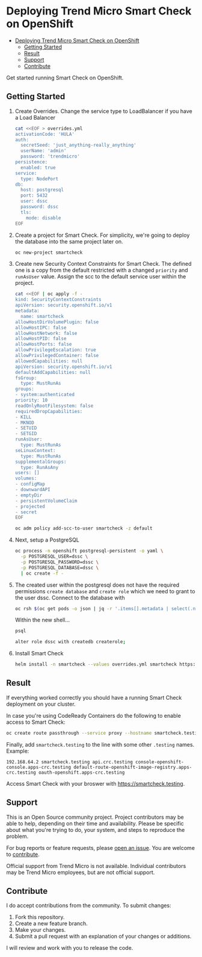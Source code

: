 # Deploying Trend Micro Smart Check on OpenShift

- [Deploying Trend Micro Smart Check on OpenShift](#deploying-trend-micro-smart-check-on-openshift)
  - [Getting Started](#getting-started)
  - [Result](#result)
  - [Support](#support)
  - [Contribute](#contribute)

Get started running Smart Check on OpenShift.

## Getting Started

1. Create Overrides. Change the service type to LoadBalancer if you have a Load Balancer

    ```sh
    cat <<EOF > overrides.yml
    activationCode: 'HULA'
    auth:
      secretSeed: 'just_anything-really_anything'
      userName: 'admin'
      password: 'trendmicro'
    persistence:
      enabled: true
    service:
      type: NodePort
    db:
      host: postgresql
      port: 5432
      user: dssc
      password: dssc
      tls:
        mode: disable
    EOF
    ```

2. Create a project for Smart Check. For simplicity, we're going to deploy the database into the same project later on.

    ```sh
    oc new-project smartcheck
    ```

3. Create new Security Context Constraints for Smart Check. The defined one is a copy from the default restricted with a changed `priority` and `runAsUser` value. Assign the scc to the default service user within the project.

    ```sh
    cat <<EOF | oc apply -f -
    kind: SecurityContextConstraints
    apiVersion: security.openshift.io/v1
    metadata:
      name: smartcheck
    allowHostDirVolumePlugin: false
    allowHostIPC: false
    allowHostNetwork: false
    allowHostPID: false
    allowHostPorts: false
    allowPrivilegeEscalation: true
    allowPrivilegedContainer: false
    allowedCapabilities: null
    apiVersion: security.openshift.io/v1
    defaultAddCapabilities: null
    fsGroup:
      type: MustRunAs
    groups:
    - system:authenticated
    priority: 10
    readOnlyRootFilesystem: false
    requiredDropCapabilities:
    - KILL
    - MKNOD
    - SETUID
    - SETGID
    runAsUser:
      type: MustRunAs
    seLinuxContext:
      type: MustRunAs
    supplementalGroups:
      type: RunAsAny
    users: []
    volumes:
    - configMap
    - downwardAPI
    - emptyDir
    - persistentVolumeClaim
    - projected
    - secret
    EOF

    oc adm policy add-scc-to-user smartcheck -z default
    ```

4. Next, setup a PostgreSQL

    ```sh
    oc process -n openshift postgresql-persistent -o yaml \
      -p POSTGRESQL_USER=dssc \
      -p POSTGRESQL_PASSWORD=dssc \
      -p POSTGRESQL_DATABASE=dssc \
      | oc create -f -
    ```

5. The created user within the postgresql does not have the required permissions `create database` and `create role` which we need to grant to the user dssc. Connect to the database with

    ```sh
    oc rsh $(oc get pods -o json | jq -r '.items[].metadata | select(.name | startswith("postgres")) | .name' | grep -v deploy)
    ```

    Within the new shell...

    ```sh
    psql
    ```

    ```sh
    alter role dssc with createdb createrole;
    ```

6. Install Smart Check

    ```sh
    helm install -n smartcheck --values overrides.yml smartcheck https://github.com/deep-security/smartcheck-helm/archive/master.tar.gz
    ```

## Result

If everything worked correctly you should have a running Smart Check deployment on your cluster.

In case you're using CodeReady Containers do the following to enable access to Smart Check:

```sh
oc create route passthrough --service proxy --hostname smartcheck.testing
```

Finally, add `smartcheck.testing` to the line with some other `.testing` names. Example:

```console
192.168.64.2 smartcheck.testing api.crc.testing console-openshift-console.apps-crc.testing default-route-openshift-image-registry.apps-crc.testing oauth-openshift.apps-crc.testing
```

Access Smart Check with your broswer with <https://smartcheck.testing>.

## Support

This is an Open Source community project. Project contributors may be able to help, depending on their time and availability. Please be specific about what you're trying to do, your system, and steps to reproduce the problem.

For bug reports or feature requests, please [open an issue](../../issues). You are welcome to [contribute](#contribute).

Official support from Trend Micro is not available. Individual contributors may be Trend Micro employees, but are not official support.

## Contribute

I do accept contributions from the community. To submit changes:

1. Fork this repository.
1. Create a new feature branch.
1. Make your changes.
1. Submit a pull request with an explanation of your changes or additions.

I will review and work with you to release the code.

